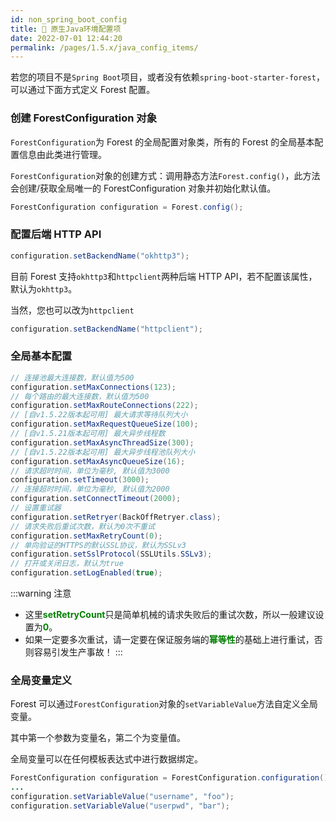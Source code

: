 ```yaml
---
id: non_spring_boot_config
title: 🎒 原生Java环境配置项
date: 2022-07-01 12:44:20
permalink: /pages/1.5.x/java_config_items/
---
```


若您的项目不是`Spring Boot`项目，或者没有依赖`spring-boot-starter-forest`，可以通过下面方式定义 Forest 配置。

### 创建 ForestConfiguration 对象

`ForestConfiguration`为 Forest 的全局配置对象类，所有的 Forest 的全局基本配置信息由此类进行管理。

`ForestConfiguration`对象的创建方式：调用静态方法`Forest.config()`，此方法会创建/获取全局唯一的 ForestConfiguration 对象并初始化默认值。

```java
ForestConfiguration configuration = Forest.config();
```

### 配置后端 HTTP API

```java
configuration.setBackendName("okhttp3");
```

目前 Forest 支持`okhttp3`和`httpclient`两种后端 HTTP API，若不配置该属性，默认为`okhttp3`。

当然，您也可以改为`httpclient`

```java
configuration.setBackendName("httpclient");
```

### 全局基本配置

```java
// 连接池最大连接数，默认值为500
configuration.setMaxConnections(123);
// 每个路由的最大连接数，默认值为500
configuration.setMaxRouteConnections(222);
// [自v1.5.22版本起可用] 最大请求等待队列大小
configuration.setMaxRequestQueueSize(100);
// [自v1.5.21版本起可用] 最大异步线程数
configuration.setMaxAsyncThreadSize(300);
// [自v1.5.22版本起可用] 最大异步线程池队列大小
configuration.setMaxAsyncQueueSize(16);
// 请求超时时间，单位为毫秒, 默认值为3000
configuration.setTimeout(3000);
// 连接超时时间，单位为毫秒, 默认值为2000
configuration.setConnectTimeout(2000);
// 设置重试器
configuration.setRetryer(BackOffRetryer.class);
// 请求失败后重试次数，默认为0次不重试
configuration.setMaxRetryCount(0);
// 单向验证的HTTPS的默认SSL协议，默认为SSLv3
configuration.setSslProtocol(SSLUtils.SSLv3);
// 打开或关闭日志，默认为true
configuration.setLogEnabled(true);
```

:::warning 注意
* 这里<font color="green"><b>setRetryCount</b></font>只是简单机械的请求失败后的重试次数，所以一般建议设置为<font color="green"><b>0</b></font>。
* 如果一定要多次重试，请一定要在保证服务端的<font color="green"><b>幂等性</b></font>的基础上进行重试，否则容易引发生产事故！
:::


### 全局变量定义

Forest 可以通过`ForestConfiguration`对象的`setVariableValue`方法自定义全局变量。

其中第一个参数为变量名，第二个为变量值。

全局变量可以在任何模板表达式中进行数据绑定。

```java
ForestConfiguration configuration = ForestConfiguration.configuration();
...
configuration.setVariableValue("username", "foo");
configuration.setVariableValue("userpwd", "bar");
```
